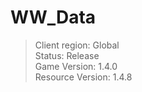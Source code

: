 # WW_Data

> Client region: Global</br>
> Status: Release</br>
> Game Version: 1.4.0</br>
> Resource Version: 1.4.8</br>
